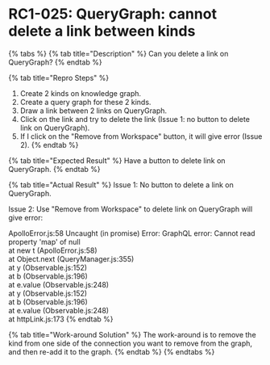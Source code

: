 # RC1-025: QueryGraph: cannot delete a link between kinds

{% tabs %}
{% tab title="Description" %}
Can you delete a link on QueryGraph?
{% endtab %}

{% tab title="Repro Steps" %}
1. Create 2 kinds on knowledge graph.
2. Create a query graph for these 2 kinds.
3. Draw a link between 2 links on QueryGraph.
4. Click on the link and try to delete the link \(Issue 1: no button to delete link on QueryGraph\).
5. If I click on the "Remove from Workspace" button, it will give error \(Issue 2\).
{% endtab %}

{% tab title="Expected Result" %}
Have a button to delete link on QueryGraph.
{% endtab %}

{% tab title="Actual Result" %}
Issue 1: No button to delete a link on QueryGraph.

Issue 2: Use "Remove from Workspace" to delete link on QueryGraph will give error:

ApolloError.js:58 Uncaught \(in promise\) Error: GraphQL error: Cannot read property 'map' of null  
at new t \(ApolloError.js:58\)  
at Object.next \(QueryManager.js:355\)  
at y \(Observable.js:152\)  
at b \(Observable.js:196\)  
at e.value \(Observable.js:248\)  
at y \(Observable.js:152\)  
at b \(Observable.js:196\)  
at e.value \(Observable.js:248\)  
at httpLink.js:173
{% endtab %}

{% tab title="Work-around Solution" %}
The work-around is to remove the kind from one side of the connection you want to remove from the graph, and then re-add it to the graph.
{% endtab %}
{% endtabs %}



